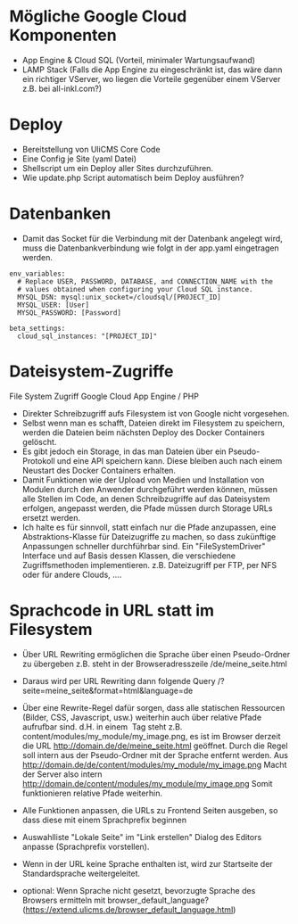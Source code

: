 # Mögliche Google Cloud Komponenten
* App Engine & Cloud SQL (Vorteil, minimaler Wartungsaufwand)
* LAMP Stack (Falls die App Engine zu eingeschränkt ist, das wäre dann ein richtiger VServer, wo liegen die Vorteile gegenüber einem VServer z.B. bei all-inkl.com?)

# Deploy
* Bereitstellung von UliCMS Core Code
* Eine Config je Site (yaml Datei)
* Shellscript um ein Deploy aller Sites durchzuführen.
* Wie update.php Script automatisch beim Deploy ausführen?

# Datenbanken

* Damit das Socket für die Verbindung mit der Datenbank angelegt wird, muss die Datenbankverbindung wie folgt in der app.yaml eingetragen werden.

```
env_variables:
  # Replace USER, PASSWORD, DATABASE, and CONNECTION_NAME with the
  # values obtained when configuring your Cloud SQL instance.
  MYSQL_DSN: mysql:unix_socket=/cloudsql/[PROJECT_ID]
  MYSQL_USER: [User]
  MYSQL_PASSWORD: [Password]

beta_settings:
  cloud_sql_instances: "[PROJECT_ID]"
```

# Dateisystem-Zugriffe

File System Zugriff Google Cloud App Engine / PHP
* Direkter Schreibzugriff aufs Filesystem ist von Google nicht vorgesehen.
* Selbst wenn man es schafft, Dateien direkt im Filesystem zu speichern, werden die Dateien beim nächsten Deploy des Docker Containers gelöscht.
* Es gibt jedoch ein Storage, in das man Dateien über ein Pseudo-Protokoll und eine API speichern kann. Diese bleiben auch nach einem Neustart des Docker Containers erhalten.
* Damit Funktionen wie der Upload von Medien und Installation von Modulen durch den Anwender durchgeführt werden können, müssen alle Stellen im Code, an denen Schreibzugriffe auf das Dateisystem erfolgen, angepasst werden, die Pfade müssen durch Storage URLs ersetzt werden.
* Ich halte es für sinnvoll, statt einfach nur die Pfade anzupassen, eine Abstraktions-Klasse für Dateizugriffe zu machen, so dass zukünftige Anpassungen schneller durchführbar sind.
Ein "FileSystemDriver" Interface und auf Basis dessen Klassen, die verschiedene Zugriffsmethoden implementieren. z.B. Dateizugriff per FTP, per NFS oder für andere Clouds, ....

# Sprachcode in URL statt im Filesystem

* Über URL Rewriting ermöglichen die Sprache über einen Pseudo-Ordner zu übergeben
z.B. steht in der Browseradresszeile
/de/meine_seite.html

* Daraus wird per URL Rewriting dann folgende Query
/?seite=meine_seite&format=html&language=de

* Über eine Rewrite-Regel dafür sorgen, dass alle statischen Ressourcen (Bilder, CSS, Javascript, usw.) weiterhin auch über relative Pfade aufrufbar sind.
d.H. in einem <img> Tag steht z.B. content/modules/my_module/my_image.png, es ist im Browser derzeit die URL http://domain.de/de/meine_seite.html geöffnet.
Durch die Regel soll intern aus der Pseudo-Ordner mit der Sprache entfernt werden.
Aus
http://domain.de/de/content/modules/my_module/my_image.png
Macht der Server also intern
http://domain.de/content/modules/my_module/my_image.png
Somit funktionieren relative Pfade weiterhin.

* Alle Funktionen anpassen, die URLs zu Frontend Seiten ausgeben, so dass diese mit einem Sprachprefix beginnen
* Auswahlliste "Lokale Seite" im "Link erstellen" Dialog des Editors anpasse (Sprachprefix vorstellen).

* Wenn in der URL keine Sprache enthalten ist, wird zur Startseite der Standardsprache weitergeleitet.
* optional: Wenn Sprache nicht gesetzt, bevorzugte Sprache des Browsers ermitteln mit browser_default_language? (https://extend.ulicms.de/browser_default_language.html)
